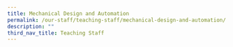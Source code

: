```yaml
---
title: Mechanical Design and Automation
permalink: /our-staff/teaching-staff/mechanical-design-and-automation/
description: ""
third_nav_title: Teaching Staff
---
```

